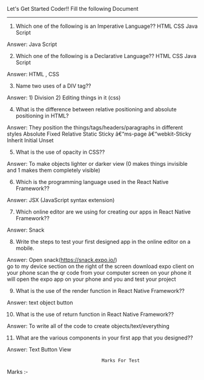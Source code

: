 Let's Get Started Coder!!
Fill the following Document
__________________________________________________________________________

1. Which one of the following is an Imperative Language??
   HTML
   CSS
   Java Script

Answer:  Java Script


2. Which one of the following is a Declarative Language??
   HTML
   CSS
   Java Script

Answer:  HTML , CSS        


3. Name two uses of a DIV tag??

Answer:  1)  Division
         2) Editing things in it (css)


4. What is the difference between relative positioning and absolute positioning in HTML?

Answer:  They position the things/tags/headers/paragraphs in different styles
         Absolute
         Fixed
         Relative
         Static
         Sticky
         â€“ms-page
         â€“webkit-Sticky
         Inherit
         Initial
         Unset


5. What is the use of opacity in CSS??

Answer: To make objects 
        lighter or darker
        view (0 makes things invisible and 1 makes them completely visible)
        

6. Which is the programming language used in the React Native Framework??

Answer:  JSX  (JavaScript syntax extension)


7. Which online editor are we using for creating our apps in React Native Framework??

Answer: Snack


8. Write the steps to test your first designed app in the online editor on a mobile.

Answer:  Open snack(https://snack.expo.io/)  
         go to my device section on the right of the screen 
         download expo client on your phone 
         scan the qr code from your computer screen on your phone 
         it will open the expo app on your phone and you and test your project 


9. What is the use of the render function in React Native Framework??

Answer: text
        object
        button


10. What is the use of return function  in React Native Framework??

Answer:  To write all of the code to create objects/text/everything


11. What are the various components in your first app that you designed??

Answer: Text 
        Button
        View

                                       Marks For Test
                                     
Marks  :-  
